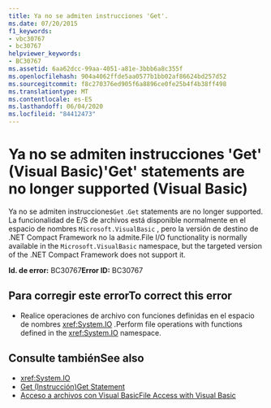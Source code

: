 ```yaml
---
title: Ya no se admiten instrucciones 'Get'.
ms.date: 07/20/2015
f1_keywords:
- vbc30767
- bc30767
helpviewer_keywords:
- BC30767
ms.assetid: 6aa62dcc-99aa-4051-a81e-3bbb6a8c355f
ms.openlocfilehash: 904a4062ffde5aa0577b1bb02af86624bd257d52
ms.sourcegitcommit: f8c270376ed905f6a8896ce0fe25b4f4b38ff498
ms.translationtype: MT
ms.contentlocale: es-ES
ms.lasthandoff: 06/04/2020
ms.locfileid: "84412473"
---
```

# <a name="get-statements-are-no-longer-supported-visual-basic"></a><span data-ttu-id="fd88b-102">Ya no se admiten instrucciones 'Get' (Visual Basic)</span><span class="sxs-lookup"><span data-stu-id="fd88b-102">'Get' statements are no longer supported (Visual Basic)</span></span>
<span data-ttu-id="fd88b-103">Ya no se admiten instrucciones`Get` .</span><span class="sxs-lookup"><span data-stu-id="fd88b-103">`Get` statements are no longer supported.</span></span> <span data-ttu-id="fd88b-104">La funcionalidad de E/S de archivos está disponible normalmente en el espacio de nombres `Microsoft.VisualBasic` , pero la versión de destino de .NET Compact Framework no la admite.</span><span class="sxs-lookup"><span data-stu-id="fd88b-104">File I/O functionality is normally available in the `Microsoft.VisualBasic` namespace, but the targeted version of the .NET Compact Framework does not support it.</span></span>  
  
 <span data-ttu-id="fd88b-105">**Id. de error:** BC30767</span><span class="sxs-lookup"><span data-stu-id="fd88b-105">**Error ID:** BC30767</span></span>  
  
## <a name="to-correct-this-error"></a><span data-ttu-id="fd88b-106">Para corregir este error</span><span class="sxs-lookup"><span data-stu-id="fd88b-106">To correct this error</span></span>  
  
- <span data-ttu-id="fd88b-107">Realice operaciones de archivo con funciones definidas en el espacio de nombres <xref:System.IO> .</span><span class="sxs-lookup"><span data-stu-id="fd88b-107">Perform file operations with functions defined in the <xref:System.IO> namespace.</span></span>  
  
## <a name="see-also"></a><span data-ttu-id="fd88b-108">Consulte también</span><span class="sxs-lookup"><span data-stu-id="fd88b-108">See also</span></span>

- <xref:System.IO>
- [<span data-ttu-id="fd88b-109">Get (Instrucción)</span><span class="sxs-lookup"><span data-stu-id="fd88b-109">Get Statement</span></span>](../language-reference/statements/get-statement.md)
- [<span data-ttu-id="fd88b-110">Acceso a archivos con Visual Basic</span><span class="sxs-lookup"><span data-stu-id="fd88b-110">File Access with Visual Basic</span></span>](../developing-apps/programming/drives-directories-files/file-access.md)
